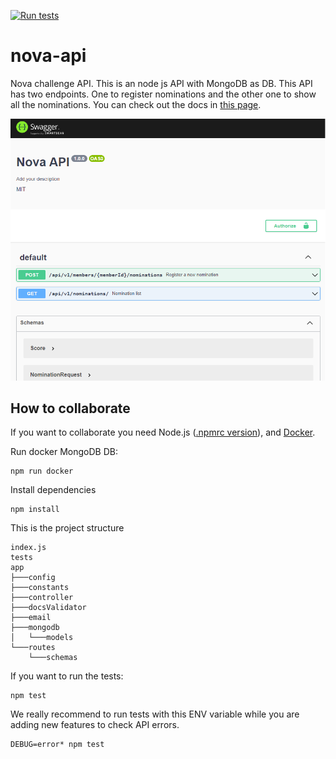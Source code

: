 [![Run tests](https://github.com/kevinccbsg/nova-api/actions/workflows/ci.yml/badge.svg?branch=main)](https://github.com/kevinccbsg/nova-api/actions/workflows/ci.yml)

# nova-api

Nova challenge API. This is an node js API with MongoDB as DB. This API has two endpoints. One to register nominations and the other one to show all the nominations. You can check out the docs in [this page](https://nova-challenge-api.herokuapp.com/api-docs/).

![alt text](https://github.com/kevinccbsg//nova-api/blob/main/images/swagger.png "nova docs")

## How to collaborate

If you want to collaborate you need Node.js ([.npmrc version](https://github.com/kevinccbsg/nova-api/blob/main/.nvmrc)), and [Docker](https://docs.docker.com/get-docker/).

Run docker MongoDB DB:

```
npm run docker
```

Install dependencies

```
npm install
```

This is the project structure

```
index.js
tests
app
├───config
├───constants
├───controller
├───docsValidator
├───email
├───mongodb
│   └───models
└───routes
    └───schemas
```

If you want to run the tests:

```
npm test
```

We really recommend to run tests with this ENV variable while you are adding new features to check API errors.

```
DEBUG=error* npm test
```
